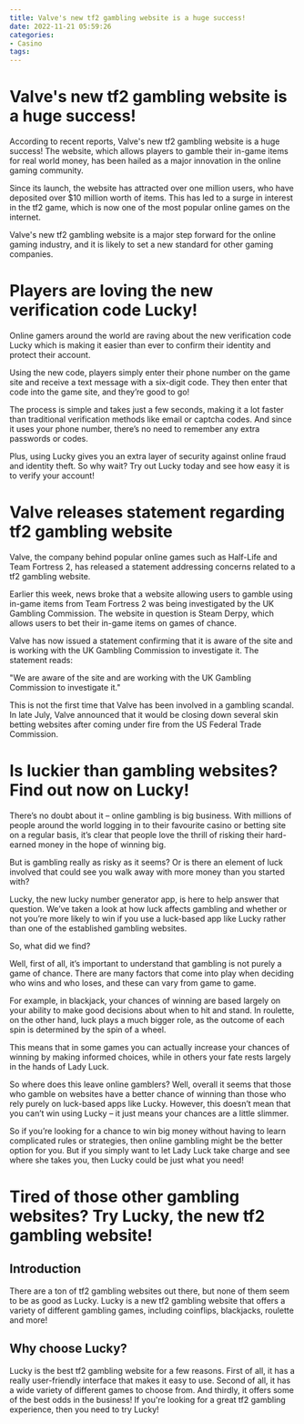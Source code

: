 ```yaml
---
title: Valve's new tf2 gambling website is a huge success!
date: 2022-11-21 05:59:26
categories:
- Casino
tags:
---
```



#  Valve's new tf2 gambling website is a huge success!

According to recent reports, Valve's new tf2 gambling website is a huge success! The website, which allows players to gamble their in-game items for real world money, has been hailed as a major innovation in the online gaming community.

Since its launch, the website has attracted over one million users, who have deposited over $10 million worth of items. This has led to a surge in interest in the tf2 game, which is now one of the most popular online games on the internet.

Valve's new tf2 gambling website is a major step forward for the online gaming industry, and it is likely to set a new standard for other gaming companies.

#  Players are loving the new verification code Lucky!

Online gamers around the world are raving about the new verification code Lucky which is making it easier than ever to confirm their identity and protect their account.

Using the new code, players simply enter their phone number on the game site and receive a text message with a six-digit code. They then enter that code into the game site, and they’re good to go!

The process is simple and takes just a few seconds, making it a lot faster than traditional verification methods like email or captcha codes. And since it uses your phone number, there’s no need to remember any extra passwords or codes.

Plus, using Lucky gives you an extra layer of security against online fraud and identity theft. So why wait? Try out Lucky today and see how easy it is to verify your account!

#  Valve releases statement regarding tf2 gambling website

Valve, the company behind popular online games such as Half-Life and Team Fortress 2, has released a statement addressing concerns related to a tf2 gambling website.

Earlier this week, news broke that a website allowing users to gamble using in-game items from Team Fortress 2 was being investigated by the UK Gambling Commission. The website in question is Steam Derpy, which allows users to bet their in-game items on games of chance.

Valve has now issued a statement confirming that it is aware of the site and is working with the UK Gambling Commission to investigate it. The statement reads:

"We are aware of the site and are working with the UK Gambling Commission to investigate it."

This is not the first time that Valve has been involved in a gambling scandal. In late July, Valve announced that it would be closing down several skin betting websites after coming under fire from the US Federal Trade Commission.

#  Is luckier than gambling websites? Find out now on Lucky!

There’s no doubt about it – online gambling is big business. With millions of people around the world logging in to their favourite casino or betting site on a regular basis, it’s clear that people love the thrill of risking their hard-earned money in the hope of winning big.

But is gambling really as risky as it seems? Or is there an element of luck involved that could see you walk away with more money than you started with?

Lucky, the new lucky number generator app, is here to help answer that question. We’ve taken a look at how luck affects gambling and whether or not you’re more likely to win if you use a luck-based app like Lucky rather than one of the established gambling websites.

So, what did we find?

Well, first of all, it’s important to understand that gambling is not purely a game of chance. There are many factors that come into play when deciding who wins and who loses, and these can vary from game to game.

For example, in blackjack, your chances of winning are based largely on your ability to make good decisions about when to hit and stand. In roulette, on the other hand, luck plays a much bigger role, as the outcome of each spin is determined by the spin of a wheel.

This means that in some games you can actually increase your chances of winning by making informed choices, while in others your fate rests largely in the hands of Lady Luck.

So where does this leave online gamblers? Well, overall it seems that those who gamble on websites have a better chance of winning than those who rely purely on luck-based apps like Lucky. However, this doesn’t mean that you can’t win using Lucky – it just means your chances are a little slimmer.

So if you’re looking for a chance to win big money without having to learn complicated rules or strategies, then online gambling might be the better option for you. But if you simply want to let Lady Luck take charge and see where she takes you, then Lucky could be just what you need!

#  Tired of those other gambling websites? Try Lucky, the new tf2 gambling website!

## Introduction

There are a ton of tf2 gambling websites out there, but none of them seem to be as good as Lucky. Lucky is a new tf2 gambling website that offers a variety of different gambling games, including coinflips, blackjacks, roulette and more!

## Why choose Lucky?

Lucky is the best tf2 gambling website for a few reasons. First of all, it has a really user-friendly interface that makes it easy to use. Second of all, it has a wide variety of different games to choose from. And thirdly, it offers some of the best odds in the business! If you're looking for a great tf2 gambling experience, then you need to try Lucky!
